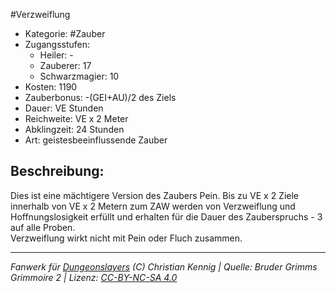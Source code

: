 #Verzweiflung  
- Kategorie: #Zauber  
- Zugangsstufen:  
  - Heiler: -  
  - Zauberer: 17  
  - Schwarzmagier: 10  
- Kosten: 1190  
- Zauberbonus: -(GEI+AU)/2 des Ziels  
- Dauer: VE Stunden  
- Reichweite: VE x 2 Meter  
- Abklingzeit: 24 Stunden  
- Art: geistesbeeinflussende Zauber     

## Beschreibung:
Dies ist eine mächtigere Version des Zaubers Pein. Bis zu VE x 2 Ziele innerhalb von VE x 2 Metern zum ZAW werden von Verzweiflung und Hoffnungslosigkeit erfüllt und erhalten für die Dauer des Zauberspruchs - 3 auf alle Proben.<br>Verzweiflung wirkt nicht mit Pein oder Fluch zusammen.


___
*Fanwerk für [Dungeonslayers](https://www.dungeonslayers.net/) (C) Christian Kennig | Quelle: Bruder Grimms Grimmoire 2 | Lizenz: [CC-BY-NC-SA 4.0](https://creativecommons.org/licenses/by-nc-sa/4.0/deed.de)*